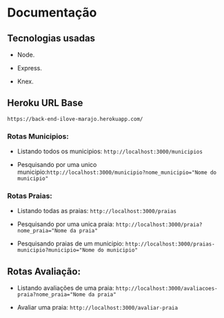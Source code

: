 # Documentação

## Tecnologias usadas

- Node.

- Express.

- Knex.

## Heroku URL Base

`https://back-end-ilove-marajo.herokuapp.com/`

### Rotas Municipios:

- Listando todos os municipios: `http://localhost:3000/municipios`

- Pesquisando por uma unico municipio:`http://localhost:3000/municipio?nome_municipio="Nome do municipio"`


### Rotas Praias:

- Listando todas as praias: `http://localhost:3000/praias`

- Pesquisando por uma unica praia: `http://localhost:3000/praia?nome_praia="Nome da praia"`

- Pesquisando praias de um municipio: `http://localhost:3000/praias-municipio?municipio="Nome do municipio"`

## Rotas Avaliação: 

- Listando avaliações de uma praia: `http://localhost:3000/avaliacoes-praia?nome_praia="Nome da praia"`

- Avaliar uma praia: `http://localhost:3000/avaliar-praia`